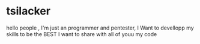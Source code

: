 # tsilacker
hello people , I'm just an programmer and pentester, I Want to devellopp my skills to be the BEST
I want to share with all of youu my code 
